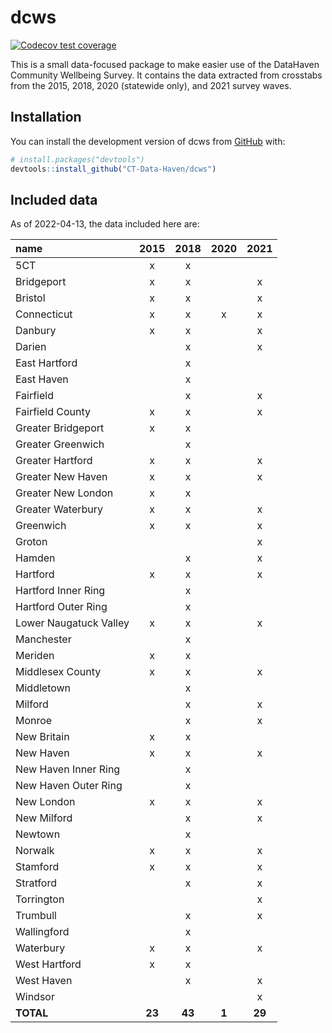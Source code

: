 
<!-- README.md is generated from README.Rmd. Please edit that file -->

# dcws

<!-- badges: start -->

[![Codecov test
coverage](https://codecov.io/gh/CT-Data-Haven/dcws/branch/main/graph/badge.svg)](https://app.codecov.io/gh/CT-Data-Haven/dcws?branch=main)
<!-- badges: end -->

This is a small data-focused package to make easier use of the DataHaven
Community Wellbeing Survey. It contains the data extracted from
crosstabs from the 2015, 2018, 2020 (statewide only), and 2021 survey
waves.

## Installation

You can install the development version of dcws from
[GitHub](https://github.com/) with:

``` r
# install.packages("devtools")
devtools::install_github("CT-Data-Haven/dcws")
```

## Included data

As of 2022-04-13, the data included here are:

| name                   |  2015  |  2018  | 2020  |  2021  |
|:-----------------------|:------:|:------:|:-----:|:------:|
| 5CT                    |   x    |   x    |       |        |
| Bridgeport             |   x    |   x    |       |   x    |
| Bristol                |   x    |   x    |       |   x    |
| Connecticut            |   x    |   x    |   x   |   x    |
| Danbury                |   x    |   x    |       |   x    |
| Darien                 |        |   x    |       |   x    |
| East Hartford          |        |   x    |       |        |
| East Haven             |        |   x    |       |        |
| Fairfield              |        |   x    |       |   x    |
| Fairfield County       |   x    |   x    |       |   x    |
| Greater Bridgeport     |   x    |   x    |       |        |
| Greater Greenwich      |        |   x    |       |        |
| Greater Hartford       |   x    |   x    |       |   x    |
| Greater New Haven      |   x    |   x    |       |   x    |
| Greater New London     |   x    |   x    |       |        |
| Greater Waterbury      |   x    |   x    |       |   x    |
| Greenwich              |   x    |   x    |       |   x    |
| Groton                 |        |        |       |   x    |
| Hamden                 |        |   x    |       |   x    |
| Hartford               |   x    |   x    |       |   x    |
| Hartford Inner Ring    |        |   x    |       |        |
| Hartford Outer Ring    |        |   x    |       |        |
| Lower Naugatuck Valley |   x    |   x    |       |   x    |
| Manchester             |        |   x    |       |        |
| Meriden                |   x    |   x    |       |        |
| Middlesex County       |   x    |   x    |       |   x    |
| Middletown             |        |   x    |       |        |
| Milford                |        |   x    |       |   x    |
| Monroe                 |        |   x    |       |   x    |
| New Britain            |   x    |   x    |       |        |
| New Haven              |   x    |   x    |       |   x    |
| New Haven Inner Ring   |        |   x    |       |        |
| New Haven Outer Ring   |        |   x    |       |        |
| New London             |   x    |   x    |       |   x    |
| New Milford            |        |   x    |       |   x    |
| Newtown                |        |   x    |       |        |
| Norwalk                |   x    |   x    |       |   x    |
| Stamford               |   x    |   x    |       |   x    |
| Stratford              |        |   x    |       |   x    |
| Torrington             |        |        |       |   x    |
| Trumbull               |        |   x    |       |   x    |
| Wallingford            |        |   x    |       |        |
| Waterbury              |   x    |   x    |       |   x    |
| West Hartford          |   x    |   x    |       |        |
| West Haven             |        |   x    |       |   x    |
| Windsor                |        |        |       |   x    |
| **TOTAL**              | **23** | **43** | **1** | **29** |
